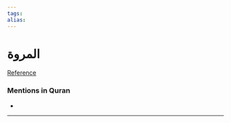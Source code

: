 ```yaml
---
tags: 
alias: 
---
```


# المروة

[Reference](https://corpus.quran.com/concept.jsp?id=al-marwah)

### Mentions in Quran
- 

---

